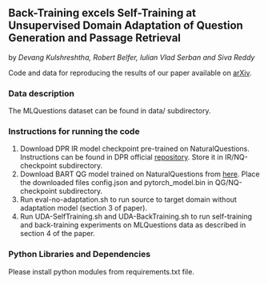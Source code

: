 ## Back-Training excels Self-Training at Unsupervised Domain Adaptation of Question Generation and Passage Retrieval
by *Devang Kulshreshtha, Robert Belfer, Iulian Vlad Serban and Siva Reddy*

Code and data for reproducing the results of our paper available on [arXiv](https://arxiv.org/abs/2104.08801).

### Data description
The MLQuestions dataset can be found in data/ subdirectory.

### Instructions for running the code

1. Download DPR IR model checkpoint pre-trained on NaturalQuestions. Instructions can be found in DPR official [repository](https://github.com/facebookresearch/DPR). Store it in IR/NQ-checkpoint subdirectory.
2. Download BART QG model trained on NaturalQuestions from [here](https://drive.google.com/drive/folders/1TyvdAdP57_uWPoqzg0iZfNABin4GAHfw?usp=sharing). Place the downloaded files config.json and pytorch_model.bin in QG/NQ-checkpoint subdirectory.
3. Run eval-no-adaptation.sh to run source to target domain without adaptation model (section 3 of paper).
4. Run UDA-SelfTraining.sh and UDA-BackTraining.sh to run self-training and back-training experiments on MLQuestions data as described in section 4 of the paper.

### Python Libraries and Dependencies
Please install python modules from requirements.txt file.
